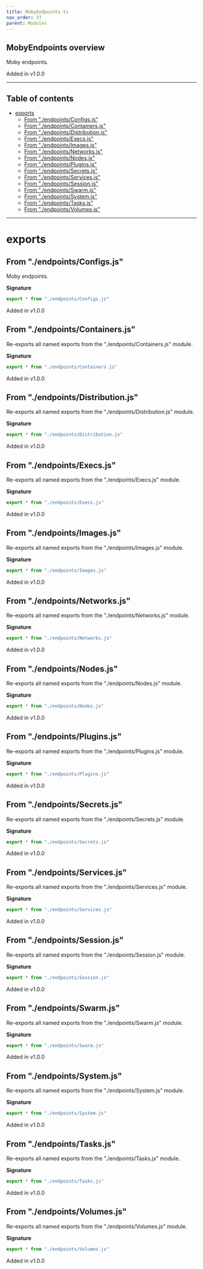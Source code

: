 ```yaml
---
title: MobyEndpoints.ts
nav_order: 37
parent: Modules
---
```


## MobyEndpoints overview

Moby endpoints.

Added in v1.0.0

---

<h2 class="text-delta">Table of contents</h2>

- [exports](#exports)
  - [From "./endpoints/Configs.js"](#from-endpointsconfigsjs)
  - [From "./endpoints/Containers.js"](#from-endpointscontainersjs)
  - [From "./endpoints/Distribution.js"](#from-endpointsdistributionjs)
  - [From "./endpoints/Execs.js"](#from-endpointsexecsjs)
  - [From "./endpoints/Images.js"](#from-endpointsimagesjs)
  - [From "./endpoints/Networks.js"](#from-endpointsnetworksjs)
  - [From "./endpoints/Nodes.js"](#from-endpointsnodesjs)
  - [From "./endpoints/Plugins.js"](#from-endpointspluginsjs)
  - [From "./endpoints/Secrets.js"](#from-endpointssecretsjs)
  - [From "./endpoints/Services.js"](#from-endpointsservicesjs)
  - [From "./endpoints/Session.js"](#from-endpointssessionjs)
  - [From "./endpoints/Swarm.js"](#from-endpointsswarmjs)
  - [From "./endpoints/System.js"](#from-endpointssystemjs)
  - [From "./endpoints/Tasks.js"](#from-endpointstasksjs)
  - [From "./endpoints/Volumes.js"](#from-endpointsvolumesjs)

---

# exports

## From "./endpoints/Configs.js"

Moby endpoints.

**Signature**

```ts
export * from "./endpoints/Configs.js"
```

Added in v1.0.0

## From "./endpoints/Containers.js"

Re-exports all named exports from the "./endpoints/Containers.js" module.

**Signature**

```ts
export * from "./endpoints/Containers.js"
```

Added in v1.0.0

## From "./endpoints/Distribution.js"

Re-exports all named exports from the "./endpoints/Distribution.js" module.

**Signature**

```ts
export * from "./endpoints/Distribution.js"
```

Added in v1.0.0

## From "./endpoints/Execs.js"

Re-exports all named exports from the "./endpoints/Execs.js" module.

**Signature**

```ts
export * from "./endpoints/Execs.js"
```

Added in v1.0.0

## From "./endpoints/Images.js"

Re-exports all named exports from the "./endpoints/Images.js" module.

**Signature**

```ts
export * from "./endpoints/Images.js"
```

Added in v1.0.0

## From "./endpoints/Networks.js"

Re-exports all named exports from the "./endpoints/Networks.js" module.

**Signature**

```ts
export * from "./endpoints/Networks.js"
```

Added in v1.0.0

## From "./endpoints/Nodes.js"

Re-exports all named exports from the "./endpoints/Nodes.js" module.

**Signature**

```ts
export * from "./endpoints/Nodes.js"
```

Added in v1.0.0

## From "./endpoints/Plugins.js"

Re-exports all named exports from the "./endpoints/Plugins.js" module.

**Signature**

```ts
export * from "./endpoints/Plugins.js"
```

Added in v1.0.0

## From "./endpoints/Secrets.js"

Re-exports all named exports from the "./endpoints/Secrets.js" module.

**Signature**

```ts
export * from "./endpoints/Secrets.js"
```

Added in v1.0.0

## From "./endpoints/Services.js"

Re-exports all named exports from the "./endpoints/Services.js" module.

**Signature**

```ts
export * from "./endpoints/Services.js"
```

Added in v1.0.0

## From "./endpoints/Session.js"

Re-exports all named exports from the "./endpoints/Session.js" module.

**Signature**

```ts
export * from "./endpoints/Session.js"
```

Added in v1.0.0

## From "./endpoints/Swarm.js"

Re-exports all named exports from the "./endpoints/Swarm.js" module.

**Signature**

```ts
export * from "./endpoints/Swarm.js"
```

Added in v1.0.0

## From "./endpoints/System.js"

Re-exports all named exports from the "./endpoints/System.js" module.

**Signature**

```ts
export * from "./endpoints/System.js"
```

Added in v1.0.0

## From "./endpoints/Tasks.js"

Re-exports all named exports from the "./endpoints/Tasks.js" module.

**Signature**

```ts
export * from "./endpoints/Tasks.js"
```

Added in v1.0.0

## From "./endpoints/Volumes.js"

Re-exports all named exports from the "./endpoints/Volumes.js" module.

**Signature**

```ts
export * from "./endpoints/Volumes.js"
```

Added in v1.0.0
